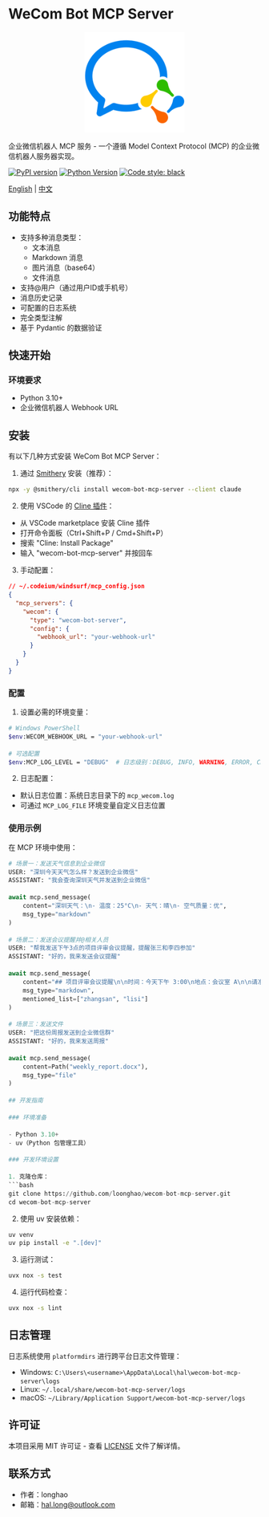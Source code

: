 # WeCom Bot MCP Server

<div align="center">
    <img src="wecom.png" alt="WeCom Bot Logo" width="200"/>
</div>

企业微信机器人 MCP 服务 - 一个遵循 Model Context Protocol (MCP) 的企业微信机器人服务器实现。

[![PyPI version](https://badge.fury.io/py/wecom-bot-mcp-server.svg)](https://badge.fury.io/py/wecom-bot-mcp-server)
[![Python Version](https://img.shields.io/pypi/pyversions/wecom-bot-mcp-server.svg)](https://pypi.org/project/wecom-bot-mcp-server/)
[![Code style: black](https://img.shields.io/badge/code%20style-black-000000.svg)](https://github.com/psf/black)

[English](README.md) | [中文](README_zh.md)

## 功能特点

- 支持多种消息类型：
  - 文本消息
  - Markdown 消息
  - 图片消息（base64）
  - 文件消息
- 支持@用户（通过用户ID或手机号）
- 消息历史记录
- 可配置的日志系统
- 完全类型注解
- 基于 Pydantic 的数据验证

## 快速开始

### 环境要求

- Python 3.10+
- 企业微信机器人 Webhook URL

## 安装

有以下几种方式安装 WeCom Bot MCP Server：

1. 通过 [Smithery](https://smithery.ai/server/wecom-bot-mcp-server) 安装（推荐）：

```bash
npx -y @smithery/cli install wecom-bot-mcp-server --client claude
```

2. 使用 VSCode 的 [Cline 插件](https://marketplace.visualstudio.com/items?itemName=saoudrizwan.claude-dev)：

- 从 VSCode marketplace 安装 Cline 插件
- 打开命令面板（Ctrl+Shift+P / Cmd+Shift+P）
- 搜索 "Cline: Install Package"
- 输入 "wecom-bot-mcp-server" 并按回车

3. 手动配置：
```json
// ~/.codeium/windsurf/mcp_config.json
{
  "mcp_servers": {
    "wecom": {
      "type": "wecom-bot-server",
      "config": {
        "webhook_url": "your-webhook-url"
      }
    }
  }
}
```

### 配置

1. 设置必需的环境变量：
```bash
# Windows PowerShell
$env:WECOM_WEBHOOK_URL = "your-webhook-url"

# 可选配置
$env:MCP_LOG_LEVEL = "DEBUG"  # 日志级别：DEBUG, INFO, WARNING, ERROR, CRITICAL
```

2. 日志配置：
- 默认日志位置：系统日志目录下的 `mcp_wecom.log`
- 可通过 `MCP_LOG_FILE` 环境变量自定义日志位置

### 使用示例

在 MCP 环境中使用：

```python
# 场景一：发送天气信息到企业微信
USER: "深圳今天天气怎么样？发送到企业微信"
ASSISTANT: "我会查询深圳天气并发送到企业微信"

await mcp.send_message(
    content="深圳天气：\n- 温度：25°C\n- 天气：晴\n- 空气质量：优",
    msg_type="markdown"
)

# 场景二：发送会议提醒并@相关人员
USER: "帮我发送下午3点的项目评审会议提醒，提醒张三和李四参加"
ASSISTANT: "好的，我来发送会议提醒"

await mcp.send_message(
    content="## 项目评审会议提醒\n\n时间：今天下午 3:00\n地点：会议室 A\n\n请准时参加！",
    msg_type="markdown",
    mentioned_list=["zhangsan", "lisi"]
)

# 场景三：发送文件
USER: "把这份周报发送到企业微信群"
ASSISTANT: "好的，我来发送周报"

await mcp.send_message(
    content=Path("weekly_report.docx"),
    msg_type="file"
)

## 开发指南

### 环境准备

- Python 3.10+
- uv（Python 包管理工具）

### 开发环境设置

1. 克隆仓库：
```bash
git clone https://github.com/loonghao/wecom-bot-mcp-server.git
cd wecom-bot-mcp-server
```

2. 使用 uv 安装依赖：
```bash
uv venv
uv pip install -e ".[dev]"
```

3. 运行测试：
```bash
uvx nox -s test
```

4. 运行代码检查：
```bash
uvx nox -s lint
```

## 日志管理

日志系统使用 `platformdirs` 进行跨平台日志文件管理：

- Windows: `C:\Users\<username>\AppData\Local\hal\wecom-bot-mcp-server\logs`
- Linux: `~/.local/share/wecom-bot-mcp-server/logs`
- macOS: `~/Library/Application Support/wecom-bot-mcp-server/logs`

## 许可证

本项目采用 MIT 许可证 - 查看 [LICENSE](LICENSE) 文件了解详情。

## 联系方式

- 作者：longhao
- 邮箱：hal.long@outlook.com
